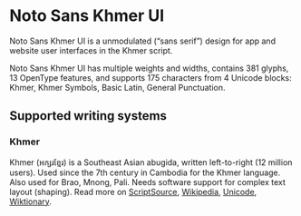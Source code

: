 
# Noto Sans Khmer UI

Noto Sans Khmer UI is a unmodulated (“sans serif”) design for app and website user interfaces in the Khmer script. 

Noto Sans Khmer UI has multiple weights and widths, contains 381 glyphs, 13 OpenType features, and supports 175 characters from 4 Unicode blocks: Khmer, Khmer Symbols, Basic Latin, General Punctuation.


## Supported writing systems


### Khmer

Khmer (អក្សរខ្មែរ) is a Southeast Asian abugida, written left-to-right (12 million users). Used since the 7th century in Cambodia for the Khmer language. Also used for Brao, Mnong, Pali. Needs software support for complex text layout (shaping). Read more on [ScriptSource](https://scriptsource.org/scr/Khmr), [Wikipedia](https://en.wikipedia.org/wiki/ISO_15924:Khmr), [Unicode](https://www.unicode.org/versions/Unicode13.0.0/ch16.pdf#G64642), [Wiktionary](https://en.wiktionary.org/wiki/Category:Khmer_script).

